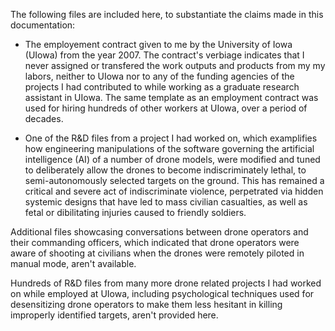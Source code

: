 The following files are included here, to substantiate the claims made in this documentation:
  
  - The employement contract given to me by the University of Iowa (UIowa) from the year 2007. The contract's verbiage indicates that I never assigned or transfered the work outputs and products from my my labors, neither to UIowa nor to any of the funding agencies of the projects I had contributed to while working as a graduate research assistant in UIowa. The same template as an employment contract was used for hiring hundreds of other workers at UIowa, over a period of decades. 
  
  - One of the R&D files from a project I had worked on, which examplifies how engineering manipulations of the software governing the artificial intelligence (AI) of a number of drone models, were modified and tuned to deliberately allow the drones to become indiscriminately lethal, to semi-autonomously selected targets on the ground. This has remained a critical and severe act of indiscriminate violence, perpetrated via hidden systemic designs that have led to mass civilian casualties, as well as fetal or dibilitating injuries caused to friendly soldiers.
  
Additional files showcasing conversations between drone operators and their commanding officers, which indicated that drone operators were aware of shooting at civilians when the drones were remotely piloted in manual mode, aren't available. 
  
Hundreds of R&D files from many more drone related projects I had worked on while employed at UIowa, including psychological techniques used for desensitizing drone operators to make them less hesitant in killing improperly identified targets, aren't provided here. 
